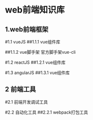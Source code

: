web前端知识库
============
1.web前端框架
--------------
#1.1 vueJS
##1.1.1 vue组件库

##1.1.2 vue脚手架
官方脚手架vue-cli

#1.2 reactJS
##1.2.1 vue组件库

#1.3 angularJS
##1.3.1 vue组件库

2 前端工具
--------------
#2.1 前端开发调试工具

#2.2 自动化工具
##2.2.1 webpack打包工具

 

